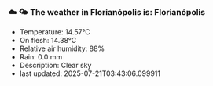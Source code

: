 ### ☁️ 🌤️  The weather in Florianópolis is: Florianópolis

- Temperature: 14.57°C
- On flesh: 14.38°C
- Relative air humidity: 88%
- Rain: 0.0 mm
- Description: Clear sky
- last updated: 2025-07-21T03:43:06.099911
